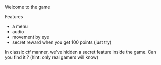 Welcome to the game

Features
- a menu
- audio
- movement by eye
- secret reward when you get 100 points (just try)

In classic ctf manner, we've hidden a secret feature inside the game. Can you find it ? (hint: only real gamers will know)
